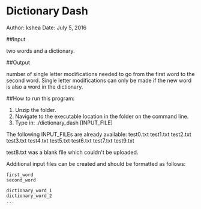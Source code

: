 # Dictionary Dash

Author: kshea
Date:	July 5, 2016

##Input

two words and a dictionary.

##Output

number of single letter modifications needed to go from the first word
to the second word. Single letter modifications can only be made if the new
word is also a word in the dictionary.


##How to run this program:

1. Unzip the folder.
2. Navigate to the executable location in the folder on the command line.
3. Type in: ./dictionary_dash [INPUT_FILE]

The following INPUT_FILEs are already available:
test0.txt
test1.txt
test2.txt
test3.txt
test4.txt
test5.txt
test6.txt
test7.txt
test9.txt

test8.txt was a blank file which couldn't be uploaded.

Additional input files can be created and should be formatted as follows:
```
first_word
second_word

dictionary_word_1
dictionary_word_2
...
```
